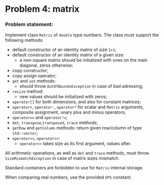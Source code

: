 # Problem 4: matrix

### Problem statement:
Implement class `Matrix` of `double` type numbers. The class must support the following methods:
- default constructor of an identity matrix of size `1×1`;
- default constructor of an identity matrix of a given size:
  - a non-square matrix should be initialized with ones on the main diagonal, zeros otherwise;
- copy constructor;
- copy assign operator;
- `get` and `set` methods:
  - should throw `OutOfBoundsException` in case of bad adressing;
- `resize` method:
  - new values should be initialized with zeros;
- `operator[]` for both dimensions, and also for constant matrices;
- `operator+`, `operator-`, `operator*` for scalar and `Matrix` arguments, composite assignment, unary plus and minus operators;
- `operator==` and `operator!=`;
- `det`, `transpose`,`transposed`, `trace` methods;
- `getRow` and `getColumn` methods: return given row/column of type `std::vector`;
- `operator<<`, `operator>>`:
  - `operator>>` takes size as its first argument, values after.

All arithmetic operations, as well as `det` and `trace` methods, must throw `SizeMismatchException` in case of matrix sizes mismatch.

Standard containers are forbidden to use for `Matrix` internal storage.

When comparing real numbers, use the provided `EPS` constant.
